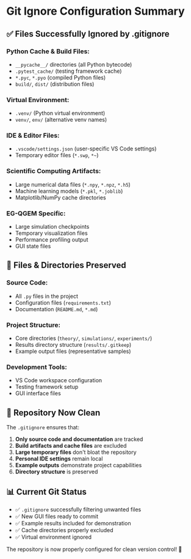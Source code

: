# Git Ignore Configuration Summary

## ✅ Files Successfully Ignored by .gitignore

### **Python Cache & Build Files:**

- `__pycache__/` directories (all Python bytecode)
- `.pytest_cache/` (testing framework cache)
- `*.pyc`, `*.pyo` (compiled Python files)
- `build/`, `dist/` (distribution files)

### **Virtual Environment:**

- `.venv/` (Python virtual environment)
- `venv/`, `env/` (alternative venv names)

### **IDE & Editor Files:**

- `.vscode/settings.json` (user-specific VS Code settings)
- Temporary editor files (`*.swp`, `*~`)

### **Scientific Computing Artifacts:**

- Large numerical data files (`*.npy`, `*.npz`, `*.h5`)
- Machine learning models (`*.pkl`, `*.joblib`)
- Matplotlib/NumPy cache directories

### **EG-QGEM Specific:**

- Large simulation checkpoints
- Temporary visualization files
- Performance profiling output
- GUI state files

## 📁 Files & Directories Preserved

### **Source Code:**

- All `.py` files in the project
- Configuration files (`requirements.txt`)
- Documentation (`README.md`, `*.md`)

### **Project Structure:**

- Core directories (`theory/`, `simulations/`, `experiments/`)
- Results directory structure (`results/.gitkeep`)
- Example output files (representative samples)

### **Development Tools:**

- VS Code workspace configuration
- Testing framework setup
- GUI interface files

## 🎯 Repository Now Clean

The `.gitignore` ensures that:

1. **Only source code and documentation** are tracked
2. **Build artifacts and cache files** are excluded
3. **Large temporary files** don't bloat the repository
4. **Personal IDE settings** remain local
5. **Example outputs** demonstrate project capabilities
6. **Directory structure** is preserved

## 📊 Current Git Status

- ✅ `.gitignore` successfully filtering unwanted files
- ✅ New GUI files ready to commit
- ✅ Example results included for demonstration
- ✅ Cache directories properly excluded
- ✅ Virtual environment ignored

The repository is now properly configured for clean version control! 🎉
